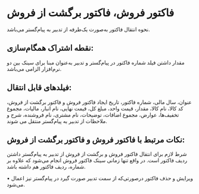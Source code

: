 # فاکتور فروش، فاکتور برگشت از فروش

نحوه انتقال فاکتور به‌صورت یک‌طرفه از تدبیر به پیام‌گستر می‌باشد.

## نقطه اشتراک همگام‌سازی:

مقدار داشتن فیلد شماره فاکتور در پیام‌گستر و تدبیر به‌عنوان مبنا برای سینک بین دو نرم‌افزار الزامی می‌باشد.

## فیلدهای قابل انتقال: 

عنوان، سال مالی، شماره فاکتور، تاریخ ایجاد فاکتور فروش و فاکتور برگشت از فروش، کد کالا، نام کالا، مقدار، قیمت واحد، مبلغ کل، قیمت نهایی، نام انبار، مالیات، مجموع تخفیف‌ها، عوارض، مجموع اضافات، توضیحات، نام مشتری، نام فروشنده، شرح و ملاحظات از تدبیر به پیام‌گستر منتقل می شوند.

## نکات مرتبط با فاکتور فروش و فاکتور برگشت از فروش:

شرط لازم برای انتقال فاکتور فروش و برگشت از فروش از تدبیر به پیام‌گستر داشتن ردیف فاکتور است. در واقع تنها زمانی سینک فاکتور فروش انجام می‌شود که علاوه بر شماره، ردیف فاکتور هم داشته باشد.

•    ویرایش و حذف فاکتور درصورتی‌که از سمت تدبیر صورت گیرد در پیام‌گستر نیز اعمال می‌شود.
